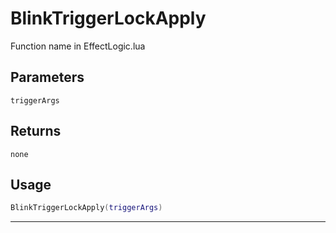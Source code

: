 # BlinkTriggerLockApply
Function name in EffectLogic.lua
## Parameters
`triggerArgs`
## Returns
`none`
## Usage
```lua
BlinkTriggerLockApply(triggerArgs)
```
---
